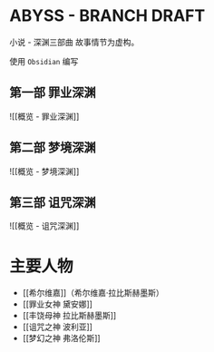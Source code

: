 # ABYSS - BRANCH DRAFT
小说 - 深渊三部曲
故事情节为虚构。

使用 `Obsidian` 编写

## 第一部 罪业深渊
![[概览 - 罪业深渊]]

## 第二部 梦境深渊
![[概览 - 梦境深渊]]

## 第三部 诅咒深渊
![[概览 - 诅咒深渊]]

# 主要人物
- [[希尔维嘉]]（希尔维嘉·拉比斯赫墨斯）
- [[罪业女神 黛安娜]]
- [[丰饶母神 拉比斯赫墨斯]]
- [[诅咒之神 波利亚]]
- [[梦幻之神 弗洛伦斯]]